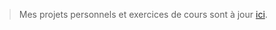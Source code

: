 > Mes projets personnels et exercices de cours sont à jour [ici](https://gitlab.univ-lr.fr/adelap01/miaw).
